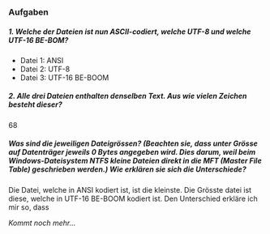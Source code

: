 ### Aufgaben

##### 1. Welche der Dateien ist nun ASCII-codiert, welche UTF-8 und welche UTF-16 BE-BOM?
- Datei 1: ANSI
- Datei 2: UTF-8
- Datei 3: UTF-16 BE-BOOM

##### 2. Alle drei Dateien enthalten denselben Text. Aus wie vielen Zeichen besteht dieser?
68

##### Was sind die jeweiligen Dateigrössen? (Beachten sie, dass unter Grösse auf Datenträger jeweils 0 Bytes angegeben wird. Dies darum, weil beim Windows-Dateisystem NTFS kleine Dateien direkt in die MFT (Master File Table) geschrieben werden.) Wie erklären sie sich die Unterschiede?
Die Datei, welche in ANSI kodiert ist, ist die kleinste. Die Grösste datei ist diese, welche in UTF-16 BE-BOOM kodiert ist. Den Unterschied erkläre ich mir so, dass

*Kommt noch mehr...*